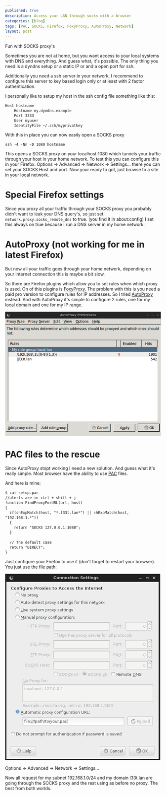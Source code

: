 ```yaml
---
published: true
description: Access your LAN through socks with a browser
categories: [blog]
tags: [PAC, SOCKS, Firefox, FoxyProxy, AutoProxy, Network]
layout: post
---
```


Fun with SOCKS proxy's

Sometimes you are not at home, but you want access to your local systems
with DNS and everything.
And guess what, it's possible. The only thing you need is a dyndns setup or
a static IP or and a open port for ssh.

Additionally you need a ssh server in your network, I recommend to
configure this server to key based login only or at least with 2 factor
authentication.

I personally like to setup my host in the ssh config file something like
this:

```
Host hostname
    Hostname my.dyndns.example
    Port 3333
    User myuser
    IdentityFile ~/.ssh/myprivatkey
```

With this in place you can now easily open a SOCKS proxy

```
ssh -4 -Nn -D 1080 hostname
```

This opens a SOCKS proxy on your localhost:1080 which tunnels your traffic
through your host in your home network.
To test this you can configure this in your Firefox. Options -> Advanced ->
Network -> Settings... there you can set your SOCKS Host and port. Now your
ready to got, just browse to a site in your local network.

# Special Firefox settings
Since you proxy all your traffic through your SOCKS proxy you probably
didn't want to leak your DNS query's, so just set
`network.proxy.socks_remote_dns` to true. (you find it in about:config) 
I set this always on true because I run a DNS server in my home network.

# AutoProxy (not working for me in latest Firefox)
But now all your traffic goes through your home network, depending on your
internet connection this is maybe a bit slow.

So there are Firefox plugins which allow you to set rules when which proxy
is used. On of this plugins is [FoxyProxy](http://getfoxyproxy.org/). The
problem with this is you need a paid pro version to configure rules for IP
addresses. So I tried [AutoProxy](https://autoproxy.org) instead.
And with AutoProxy it's simple to configure 2 rules, one for my local
domain and one for my IP range.

![AutoProxy settings](/blog-bilder/2014-11-11-fun-with-socks-auto-proxy.png)

# PAC files to the rescue

Since AutoProxy stopt working I need a new solution. And guess what
it's really simple. Most browser have the ability to use [PAC](http://en.wikipedia.org/wiki/Proxy_auto-config) files. 


And here is mine: 

```
$ cat setup.pac
//alerts are in ctrl + shift + j
function FindProxyForURL(url, host)
{
  if(shExpMatch(host, "*.l33t.lan*") || shExpMatch(host, "192.168.1.*"))
  {
    return "SOCKS 127.0.0.1:1080";
  }

  // The default case
  return "DIRECT";
}
``` 

Just configure your Firefox to use it (don't forget to restart your browser). You just use the file path:

![Set a PAC file](/blog-bilder/2014-11-11-fun-with-socks-pac.png)

Options -> Advanced -> Network -> Settings...

Now all request for my subnet 192.168.1.0/24 and my domain l33t.lan are
going through the SOCKS proxy and the rest using as before no proxy. The
best from both worlds.
